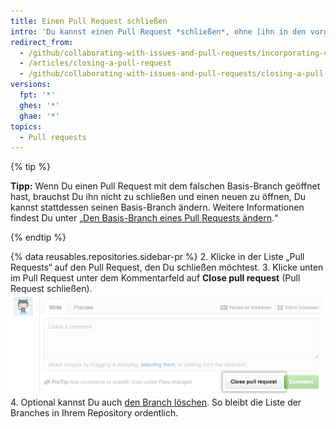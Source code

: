 ```yaml
---
title: Einen Pull Request schließen
intro: 'Du kannst einen Pull Request *schließen*, ohne [ihn in den vorgelagerten Branch zusammenzuführen](/articles/merging-a-pull-request). Das ist nützlich, wenn die im Branch vorgeschlagenen Änderungen nicht mehr benötigt werden oder eine andere Lösung in einem anderen Branch vorgeschlagen wurde.'
redirect_from:
  - /github/collaborating-with-issues-and-pull-requests/incorporating-changes-from-a-pull-request/closing-a-pull-request
  - /articles/closing-a-pull-request
  - /github/collaborating-with-issues-and-pull-requests/closing-a-pull-request
versions:
  fpt: '*'
  ghes: '*'
  ghae: '*'
topics:
  - Pull requests
---
```


{% tip %}

**Tipp:** Wenn Du einen Pull Request mit dem falschen Basis-Branch geöffnet hast, brauchst Du ihn nicht zu schließen und einen neuen zu öffnen, Du kannst stattdessen seinen Basis-Branch ändern. Weitere Informationen findest Du unter „[Den Basis-Branch eines Pull Requests ändern](/articles/changing-the-base-branch-of-a-pull-request).“

{% endtip %}

{% data reusables.repositories.sidebar-pr %}
2. Klicke in der Liste „Pull Requests“ auf den Pull Request, den Du schließen möchtest.
3. Klicke unten im Pull Request unter dem Kommentarfeld auf **Close pull request** (Pull Request schließen). ![Schaltfläche „Close Pull Request“ (Pull Request schließen)](/assets/images/help/pull_requests/pullrequest-closebutton.png)
4. Optional kannst Du auch [den Branch löschen](/articles/deleting-unused-branches). So bleibt die Liste der Branches in Ihrem Repository ordentlich.
